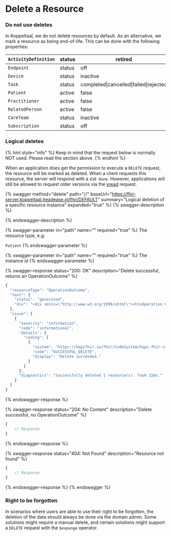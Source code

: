 # Delete a Resource

### Do not use deletes

In Koppeltaal, we do not delete resources by default. As an alternative, we mark a resource as being end-of-life. This can be done with the following properties:

| `ActivityDefinition` | status | retired                                |
| -------------------- | ------ | -------------------------------------- |
| `Endpoint`           | status | off                                    |
| `Device`             | status | inactive                               |
| `Task`               | status | completed\|cancelled\|failed\|rejected |
| `Patient`            | active | false                                  |
| `Practitioner`       | active | false                                  |
| `RelatedPerson`      | active | false                                  |
| `CareTeam`           | status | inactive                               |
| `Subscription`       | status | off                                    |

### Logical deletes

{% hint style="info" %}
Keep in mind that the request below is normally NOT used. Please read the section above.
{% endhint %}

When an application does get the permission to execute a `DELETE` request, the resource will be marked as deleted. When a client requests this resource, the server will respond with a `410 Gone`. However, applications will still be allowed to request older versions via the [vread](resource-ophalen.md#retrieve-specific-version-of-a-resource-vread) request.

{% swagger method="delete" path="/<Resource>/<id>" baseUrl="https://fhir-server.koppeltaal.headease.nl/fhir/DEFAULT" summary="Logical deletion of a specific resource instance" expanded="true" %}
{% swagger-description %}

{% endswagger-description %}

{% swagger-parameter in="path" name="<Resource>" required="true" %}
The resource type, e.g: 

`Patient`
{% endswagger-parameter %}

{% swagger-parameter in="path" name="<id>" required="true" %}
The instance id
{% endswagger-parameter %}

{% swagger-response status="200: OK" description="Delete successful, returns an OperationOutcome" %}
```javascript
{
  "resourceType": "OperationOutcome",
  "text": {
    "status": "generated",
    "div": "<div xmlns=\"http://www.w3.org/1999/xhtml\"><h1>Operation Outcome</h1><table border=\"0\"><tr><td style=\"font-weight: bold;\">INFORMATION</td><td>[]</td><td>Successfully deleted 1 resource(s). Took 22ms.</td></tr></table></div>"
  },
  "issue": [
    {
      "severity": "information",
      "code": "informational",
      "details": {
        "coding": [
          {
            "system": "https://hapifhir.io/fhir/CodeSystem/hapi-fhir-storage-response-code",
            "code": "SUCCESSFUL_DELETE",
            "display": "Delete succeeded."
          }
        ]
      },
      "diagnostics": "Successfully deleted 1 resource(s). Took 22ms."
    }
  ]
}
```
{% endswagger-response %}

{% swagger-response status="204: No Content" description="Delete successful, no OperationOutcome" %}
```javascript
{
    // Response
}
```
{% endswagger-response %}

{% swagger-response status="404: Not Found" description="Resource not found" %}
```javascript
{
    // Response
}
```
{% endswagger-response %}
{% endswagger %}

### Right to be forgotten

In scenarios where users are able to use their right to be forgotten, the deletion of the data should always be done via the domain admin. Some solutions might require a manual delete, and certain solutions might support a `DELETE` request with the `$expunge` operator.
